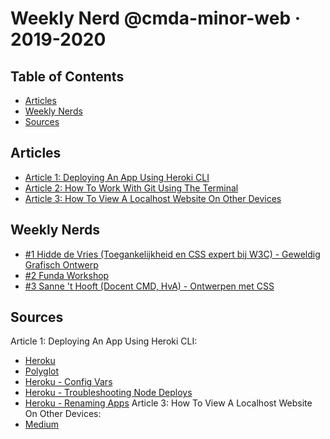 # Weekly Nerd @cmda-minor-web · 2019-2020

## Table of Contents

* [Articles](#Articles)
* [Weekly Nerds](#Weekly-Nerds)
* [Sources](#Sources)

## Articles

- [Article 1: Deploying An App Using Heroki CLI](https://github.com/MarjoleinAardewijn/weekly-nerd-1920/wiki/Deploying-An-App-Using-Heroku-CLI)
- [Article 2: How To Work With Git Using The Terminal](https://github.com/MarjoleinAardewijn/weekly-nerd-1920/wiki/How-To-Work-With-Git-Using-The-Terminal)
- [Article 3: How To View A Localhost Website On Other Devices](https://github.com/MarjoleinAardewijn/weekly-nerd-1920/wiki/How-To-View-A-Localhost-Website-On-Other-Devices)

## Weekly Nerds

- [#1 Hidde de Vries (Toegankelijkheid en CSS expert bij W3C) - Geweldig Grafisch Ontwerp]()
- [#2 Funda Workshop](https://github.com/MarjoleinAardewijn/weekly-nerd-1920/wiki/Workshop-Funda)
- [#3 Sanne 't Hooft (Docent CMD, HvA) - Ontwerpen met CSS]()

## Sources

Article 1: Deploying An App Using Heroki CLI:
- [Heroku](https://en.wikipedia.org/wiki/Heroku)
- [Polyglot](https://en.wikipedia.org/wiki/Polyglot_(computing)/)
- [Heroku - Config Vars](https://devcenter.heroku.com/articles/config-vars)
- [Heroku - Troubleshooting Node Deploys](https://devcenter.heroku.com/articles/troubleshooting-node-deploys)
- [Heroku - Renaming Apps](https://devcenter.heroku.com/articles/renaming-apps)
Article 3: How To View A Localhost Website On Other Devices:
- [Medium](https://medium.com/@prowe214/tip-how-to-view-localhost-web-apps-on-your-phone-ad6b2c883a7c)
